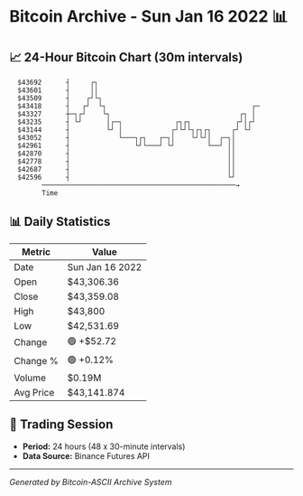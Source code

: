 # Bitcoin Archive - Sun Jan 16 2022 📊

## 📈 24-Hour Bitcoin Chart (30m intervals)

```
  $43692      ┤     ┌┐                                         
  $43601      ┤     ││                                         
  $43509      ┤    ┌┘└┐                                        
  $43418      ┤   ┌┘  └┐                                    ┌─ 
  $43327      ┼─┐┌┘    └┐                                ┌┐ │  
  $43235      ┤ └┘      │┌─┐             ┌┐┌┐           ┌┘│┌┘  
  $43144      ┤         └┘ │            ┌┘└┘└┐┌┐┌┐     ┌┘ └┘   
  $43052      ┤            └───┐┌┐   ┌─┐│    └┘└┘│  ┌─┐│       
  $42961      ┤                └┘└───┘ └┘        └──┘ ││       
  $42870      ┤                                       ││       
  $42778      ┤                                       ││       
  $42687      ┤                                       ││       
  $42596      ┤                                       └┘       
        ────────────────────────────────────────────────→
        Time
```

## 📊 Daily Statistics

| Metric | Value |
|--------|-------|
| Date | Sun Jan 16 2022 |
| Open | $43,306.36 |
| Close | $43,359.08 |
| High | $43,800 |
| Low | $42,531.69 |
| Change | 🟢 +$52.72 |
| Change % | 🟢 +0.12% |
| Volume | $0.19M |
| Avg Price | $43,141.874 |

## 📅 Trading Session

- **Period:** 24 hours (48 x 30-minute intervals)
- **Data Source:** Binance Futures API

---
*Generated by Bitcoin-ASCII Archive System*
